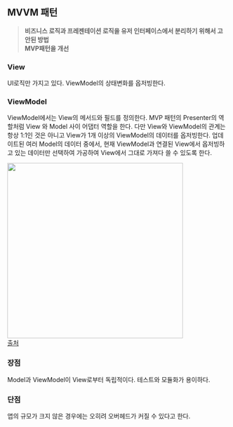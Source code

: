 ## MVVM 패턴

> **비즈니스 로직과 프레젠테이션 로직을 유저 인터페이스에서 분리하기 위해서 고안된 방법** <br/> **MVP패턴을 개선**

### View

UI로직만 가지고 있다. ViewModel의 상태변화를 옵저빙한다.

### ViewModel

ViewModel에서는 View의 메서드와 필드를 정의한다.
MVP 패턴의 Presenter의 역할처럼 View 와 Model 사이 어댑터 역할을 한다. 다만 View와 ViewModel의 관계는 항상 1:1인 것은 아니고 View가 1개 이상의 ViewModel의 데이터를 옵저빙한다.
업데이트된 여러 Model의 데이터 중에서, 현재 ViewModel과 연결된 View에서 옵저빙하고 있는 데이터만 선택하여 가공하여 View에서 그대로 가져다 쓸 수 있도록 한다.

[<img src="https://velog.velcdn.com/images%2Fk7120792%2Fpost%2F435f3582-4ebb-464d-a2c4-5d828d4fc63c%2F%E1%84%87%E1%85%B2%20%E1%84%86%E1%85%A9%E1%84%83%E1%85%A6%E1%86%AF%20%E1%84%89%E1%85%A1%E1%84%8B%E1%85%AD%E1%86%BC%20%E1%84%8B%E1%85%A8%E1%84%89%E1%85%B5.png" width="400"/>](https://velog.velcdn.com/images%2Fk7120792%2Fpost%2F435f3582-4ebb-464d-a2c4-5d828d4fc63c%2F%E1%84%87%E1%85%B2%20%E1%84%86%E1%85%A9%E1%84%83%E1%85%A6%E1%86%AF%20%E1%84%89%E1%85%A1%E1%84%8B%E1%85%AD%E1%86%BC%20%E1%84%8B%E1%85%A8%E1%84%89%E1%85%B5.png)<br/>
[출처](https://velog.io/@k7120792/Model-View-ViewModel-Pattern)

### 장점

Model과 ViewModel이 View로부터 독립적이다.
테스트와 모듈화가 용이하다.

### 단점

앱의 규모가 크지 않은 경우에는 오히려 오버헤드가 커질 수 있다고 한다.
